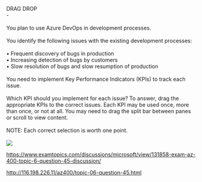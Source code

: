 DRAG DROP<br/> -<br/><br/>You plan to use Azure DevOps in development processes.<br/><br/>You identify the following issues with the existing development processes:<br/><br/>•	Frequent discovery of bugs in production<br/>•	Increasing detection of bugs by customers<br/>•	Slow resolution of bugs and slow resumption of production<br/><br/>You need to implement Key Performance Indicators (KPIs) to track each issue.<br/><br/>Which KPI should you implement for each issue? To answer, drag the appropriate KPIs to the correct issues. Each KPI may be used once, more than once, or not at all. You may need to drag the split bar between panes or scroll to view content.<br/><br/>NOTE: Each correct selection is worth one point.<br/><br/><img src="https://img.examtopics.com/az-400/image105.png"/><p><a href="https://www.examtopics.com/discussions/microsoft/view/131858-exam-az-400-topic-6-question-45-discussion/">https://www.examtopics.com/discussions/microsoft/view/131858-exam-az-400-topic-6-question-45-discussion/</a></p><p><a href="http://116.198.226.11/az400/topic-06-question-45.html">http://116.198.226.11/az400/topic-06-question-45.html</a></p><script src="https://giscus.app/client.js"                    data-repo="azsamples/az204"                    data-repo-id="R_kgDOMRXzDQ"                    data-category="General"                    data-category-id="DIC_kwDOMRXzDc4Cgi27"                    data-mapping="pathname"                    data-strict="0"                    data-reactions-enabled="0"                    data-emit-metadata="0"                    data-input-position="bottom"                    data-theme="preferred_color_scheme"                    data-lang="en"                    crossorigin="anonymous"                    async>                    </script>